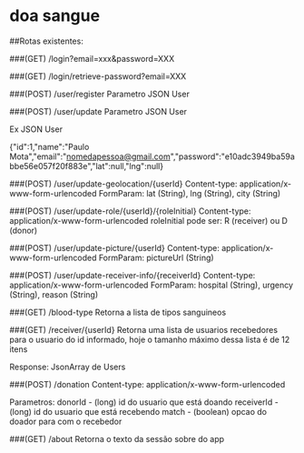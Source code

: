 # doa sangue

##Rotas existentes:

###(GET) /login?email=xxx&password=XXX

###(GET) /login/retrieve-password?email=XXX

###(POST) /user/register
Parametro JSON User

###(POST) /user/update
Parametro JSON User

Ex JSON User

{"id":1,"name":"Paulo Mota","email":"nomedapessoa@gmail.com","password":"e10adc3949ba59abbe56e057f20f883e","lat":null,"lng":null}

###(POST) /user/update-geolocation/{userId}
Content-type: application/x-www-form-urlencoded
FormParam: lat (String), lng (String), city (String)

###(POST) /user/update-role/{userId}/{roleInitial}
Content-type: application/x-www-form-urlencoded
roleInitial pode ser: R (receiver) ou D (donor)

###(POST) /user/update-picture/{userId}
Content-type: application/x-www-form-urlencoded
FormParam: pictureUrl (String)

###(POST) /user/update-receiver-info/{receiverId}
Content-type: application/x-www-form-urlencoded
FormParam: hospital (String), urgency (String), reason (String)

###(GET) /blood-type
Retorna a lista de tipos sanguineos

###(GET) /receiver/{userId}
Retorna uma lista de usuarios recebedores para o usuario do id informado,
hoje o tamanho máximo dessa lista é de 12 itens

Response: JsonArray de Users

###(POST) /donation
Content-type: application/x-www-form-urlencoded

Parametros:
donorId - (long) id do usuario que está doando
receiverId - (long) id do usuario que está recebendo
match - (boolean) opcao do doador para com o recebedor

###(GET) /about
Retorna o texto da sessão sobre do app

